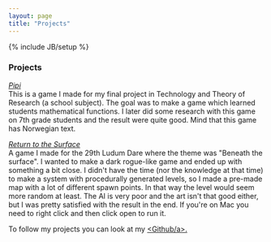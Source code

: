 ```yaml
---
layout: page
title: "Projects"
---
```

{% include JB/setup %}

### **Projects**

<a href="http://simengangstad.github.io/pipi" target="_blank"><i>Pipi</i></a>
<br>
This is a game I made for my final project in Technology and Theory of Research (a school subject). The goal was to make a game which learned students mathematical functions. I later did some research with this game on 7th grade students and the result were quite good. Mind that this game has Norwegian text. 

<a href="resources/LD29 - Return To The Surface.jar"><i>Return to the Surface</i></a>
<br>
A game I made for the 29th Ludum Dare where the theme was "Beneath the surface". I wanted to make a dark rogue-like game and ended up with something a bit close. I didn't have the time (nor the knowledge at that time) to make a system with procedurally generated levels, so I made a pre-made map with a lot of different spawn points. In that way the level would seem more random at least. The AI is very poor and the art isn't that good either, but I was pretty satisfied with the result in the end. If you're on Mac you need to right click and then click open to run it.

To follow my projects you can look at my <a href="http://github.com/simengangstad" target="_blank"><Github/a>.